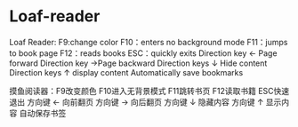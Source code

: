 # Loaf-reader

Loaf Reader: F9:change color  F10：enters no background mode  F11：jumps to book page   F12：reads books   ESC：quickly exits
    Direction key ← Page forward
    Direction key ->Page backward
    Direction keys ↓ Hide content
    Direction keys ↑ display content
    Automatically save bookmarks


摸鱼阅读器：F9改变颜色  F10进入无背景模式  F11跳转书页  F12读取书籍 ESC快速退出
    方向键 ← 向前翻页
    方向键 → 向后翻页
    方向键 ↓ 隐藏内容
    方向键 ↑ 显示内容
    自动保存书签
